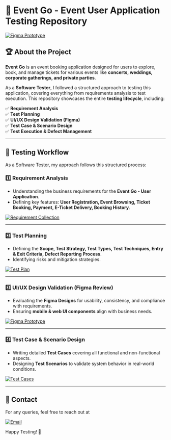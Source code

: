 # 🎯 Event Go - Event User Application Testing Repository  

[![Figma Prototype](https://img.shields.io/badge/Figma%20Prototype-FF4081.svg?style=for-the-badge&logo=figma&logoColor=white)](https://www.figma.com/proto/BVnETbxz8hZ4Nl3wmxNK8B/Event-Go---User-Model?node-id=22-241&p=f&t=wumT23Uha4GVtt73-0&scaling=scale-down&content-scaling=fixed&page-id=0%3A1)

## 🏆 About the Project  
**Event Go** is an event booking application designed for users to explore, book, and manage tickets for various events like **concerts, weddings, corporate gatherings, and private parties**.  

As a **Software Tester**, I followed a structured approach to testing this application, covering everything from requirements analysis to test execution. This repository showcases the entire **testing lifecycle**, including:  

✅ **Requirement Analysis**  
✅ **Test Planning**  
✅ **UI/UX Design Validation (Figma)**  
✅ **Test Case & Scenario Design**  
✅ **Test Execution & Defect Management**  

---

## 📌 Testing Workflow  
As a Software Tester, my approach follows this structured process:  

### **1️⃣ Requirement Analysis**  
- Understanding the business requirements for the **Event Go - User Application**.  
- Defining key features: **User Registration, Event Browsing, Ticket Booking, Payment, E-Ticket Delivery, Booking History**.
  
[![Requirement Collection](https://img.shields.io/badge/Requirement%20Collection-%23007ACC.svg?style=for-the-badge&logo=docsdotrs&logoColor=white)](https://github.com/dandaladinakar/EventGo_Testing/blob/main/Event%20organaiser%20Project%20-%20User.docx)


---

### **2️⃣ Test Planning**  
- Defining the **Scope, Test Strategy, Test Types, Test Techniques, Entry & Exit Criteria, Defect Reporting Process**.  
- Identifying risks and mitigation strategies.
  
[![Test Plan](https://img.shields.io/badge/Test%20Plan-%2300C853.svg?style=for-the-badge&logo=docsdotrs&logoColor=white)](https://github.com/dandaladinakar/EventGo_Testing/blob/main/Test%20Plan%20for%20Event-Go%20Application.docx)


---

### **3️⃣ UI/UX Design Validation (Figma Review)**  
- Evaluating the **Figma Designs** for usability, consistency, and compliance with requirements.  
- Ensuring **mobile & web UI components** align with business needs.  

[![Figma Prototype](https://img.shields.io/badge/Figma%20Prototype-%23FF6D00.svg?style=for-the-badge&logo=figma&logoColor=white)](https://www.figma.com/proto/BVnETbxz8hZ4Nl3wmxNK8B/Event-Go---User-Model?node-id=22-241&p=f&t=wumT23Uha4GVtt73-0&scaling=scale-down&content-scaling=fixed&page-id=0%3A1)

---

### **4️⃣ Test Case & Scenario Design**  
- Writing detailed **Test Cases** covering all functional and non-functional aspects.  
- Designing **Test Scenarios** to validate system behavior in real-world conditions.  

[![Test Cases](https://img.shields.io/badge/Test%20Cases-007ACC.svg?style=for-the-badge&logo=microsoft-excel&logoColor=white)](https://github.com/dandaladinakar/EventGo_Testing/blob/main/Testcases%20-%20Event_Go.xlsx)

---

## 📧 Contact  
For any queries, feel free to reach out at 

[![Email](https://img.shields.io/badge/Email-dandaladinakar007%40gmail.com-D14836?style=for-the-badge&logo=gmail&logoColor=white)](mailto:dandaladinakar007@gmail.com)

Happy Testing! 🚀  

